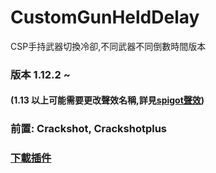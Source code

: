 # CustomGunHeldDelay
CSP手持武器切換冷卻,不同武器不同倒數時間版本

###  版本 1.12.2 ~
  #### (1.13 以上可能需要更改聲效名稱,詳見[spigot聲效](https://hub.spigotmc.org/javadocs/spigot/org/bukkit/Sound.html))

###

### 前置: Crackshot, Crackshotplus

### [下載插件](http://destyy.com/wVP6lD)

